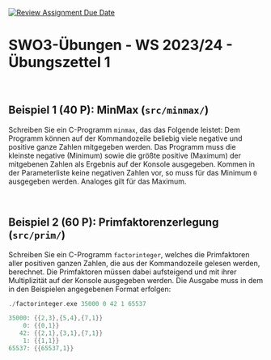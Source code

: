 [![Review Assignment Due Date](https://classroom.github.com/assets/deadline-readme-button-24ddc0f5d75046c5622901739e7c5dd533143b0c8e959d652212380cedb1ea36.svg)](https://classroom.github.com/a/2bCDQHNn)
# **SWO3-Übungen - WS 2023/24 - Übungszettel 1**

<br>

## **Beispiel 1 (40 P): MinMax (`src/minmax/`)**

Schreiben Sie ein C-Programm `minmax`, das das Folgende leistet: Dem Programm
können auf der Kommandozeile beliebig viele negative und positive ganze Zahlen
mitgegeben werden. Das Programm muss die kleinste negative (Minimum) sowie die
größte positive (Maximum) der mitgebenen Zahlen als Ergebnis auf der Konsole
ausgegeben. Kommen in der Parameterliste keine negativen Zahlen vor, so muss für
das Minimum `0` ausgegeben werden. Analoges gilt für das Maximum.

<br>

## **Beispiel 2 (60 P): Primfaktorenzerlegung (`src/prim/`)**

Schreiben Sie ein C-Programm `factorinteger`, welches die Primfaktoren aller
positiven ganzen Zahlen, die aus der Kommandozeile gelesen werden, berechnet.
Die Primfaktoren müssen dabei aufsteigend und mit ihrer Multiplizität auf der
Konsole ausgegeben werden. Die Ausgabe muss in dem in den Beispielen angegebenen
Format erfolgen:

```C
./factorinteger.exe 35000 0 42 1 65537

35000: {{2,3},{5,4},{7,1}}
    0: {{0,1}}
   42: {{2,1},{3,1},{7,1}}
    1: {{1,1}}
65537: {{65537,1}}
```

